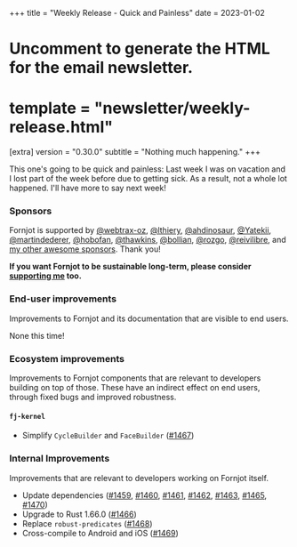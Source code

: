 +++
title = "Weekly Release - Quick and Painless"
date = 2023-01-02

# Uncomment to generate the HTML for the email newsletter.
# template = "newsletter/weekly-release.html"

[extra]
version = "0.30.0"
subtitle = "Nothing much happening."
+++

This one's going to be quick and painless: Last week I was on vacation and I lost part of the week before due to getting sick. As a result, not a whole lot happened. I'll have more to say next week!


### Sponsors

Fornjot is supported by [@webtrax-oz](https://github.com/webtrax-oz), [@lthiery](https://github.com/lthiery), [@ahdinosaur](https://github.com/ahdinosaur), [@Yatekii](https://github.com/Yatekii), [@martindederer](https://github.com/martindederer), [@hobofan](https://github.com/hobofan), [@thawkins](https://github.com/thawkins), [@bollian](https://github.com/bollian), [@rozgo](https://github.com/rozgo), [@reivilibre](https://github.com/reivilibre), and [my other awesome sponsors](https://github.com/sponsors/hannobraun). Thank you!

<strong class="call-to-action">
    <p>
        If you want Fornjot to be sustainable long-term, please consider <a href="https://github.com/sponsors/hannobraun">supporting me</a> too.
    </p>
</strong>


### End-user improvements

Improvements to Fornjot and its documentation that are visible to end users.

None this time!


### Ecosystem improvements

Improvements to Fornjot components that are relevant to developers building on top of those. These have an indirect effect on end users, through fixed bugs and improved robustness.

#### `fj-kernel`

- Simplify `CycleBuilder` and `FaceBuilder` ([#1467])


### Internal Improvements

Improvements that are relevant to developers working on Fornjot itself.

- Update dependencies ([#1459], [#1460], [#1461], [#1462], [#1463], [#1465], [#1470])
- Upgrade to Rust 1.66.0 ([#1466])
- Replace `robust-predicates` ([#1468])
- Cross-compile to Android and iOS ([#1469])


[#1459]: https://github.com/hannobraun/Fornjot/pull/1459
[#1460]: https://github.com/hannobraun/Fornjot/pull/1460
[#1461]: https://github.com/hannobraun/Fornjot/pull/1461
[#1462]: https://github.com/hannobraun/Fornjot/pull/1462
[#1463]: https://github.com/hannobraun/Fornjot/pull/1463
[#1465]: https://github.com/hannobraun/Fornjot/pull/1465
[#1466]: https://github.com/hannobraun/Fornjot/pull/1466
[#1467]: https://github.com/hannobraun/Fornjot/pull/1467
[#1468]: https://github.com/hannobraun/Fornjot/pull/1468
[#1469]: https://github.com/hannobraun/Fornjot/pull/1469
[#1470]: https://github.com/hannobraun/Fornjot/pull/1470
